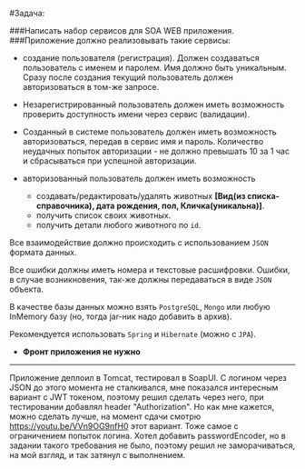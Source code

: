 #Задача:

###Написать набор сервисов для SOA WEB приложения. 
###Приложение должно реализовывать такие сервисы:
- создание пользователя (регистрация). 
  Должен создаваться пользователь с именем и паролем.
  Имя должно быть уникальным.
  Сразу после создания текущий пользователь должен авторизоваться в том-же запросе.

- Незарегистрированный пользователь должен иметь возможность проверить доступность имени через сервис (валидации).

- Созданный в системе пользователь должен иметь возможность авторизоваться, передав в сервис имя и пароль.
  Количество неудачных попыток авторизации - не должно превышать 10 за 1 час и сбрасываться при успешной авторизации.

- авторизованный пользователь должен иметь возможность
  - создавать/редактировать/удалять животных __[Вид(из списка-справочника), дата рождения, пол, Кличка(уникальна)]__.
  - получить список своих животных.
  - получить детали любого животного по `id`.

Все взаимодействие должно происходить с использованием `JSON` формата данных.

Все ошибки должны иметь номера и текстовые расшифровки.
Ошибки, в случае возникновения, так-же должны передаваться в виде `JSON` объекта.

В качестве базы данных можно взять `PostgreSQL`, `Mongo` или любую InMemory базу (но, тогда jar-ник надо добавить в архив).

Рекомендуется использовать `Spring` и `Hibernate` (можно с `JPA`).




- __Фронт приложения не нужно__
---
 Приложение деплоил в Tomcat, тестировал в SoapUI.
 С логином через JSON до этого момента не сталкивался, 
 мне показался интересным вариант с JWT токеном,
 поэтому решил сделать через него, 
 при тестировании добавлял header "Authorization". 
 Но как мне кажется, можно сделать лучше, 
 на момент сдачи смотрю https://youtu.be/VVn9OG9nfH0 этот вариант.
 Тоже самое с ограничением попыток логина.
 Хотел добавить passwordEncoder, 
 но в задании такого требования не было, поэтому решил не заморачиваться, 
 на мой взгляд, и так затянул с выполнением.
 